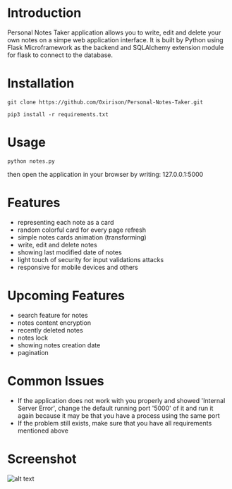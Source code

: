 # Introduction
Personal Notes Taker application allows you to write, edit and delete your own notes on a simpe web application interface. It is built by Python using Flask Microframework as the backend and SQLAlchemy extension module for flask to connect to the database.

# Installation
```
git clone https://github.com/0xirison/Personal-Notes-Taker.git
```
```
pip3 install -r requirements.txt
```

# Usage
```
python notes.py
```
then open the application in your browser by writing: 127.0.0.1:5000


# Features
- representing each note as a card
- random colorful card for every page refresh
- simple notes cards animation (transforming)
- write, edit and delete notes
- showing last modified date of notes
- light touch of security for input validations attacks
- responsive for mobile devices and others

# Upcoming Features
- search feature for notes
- notes content encryption
- recently deleted notes
- notes lock
- showing notes creation date
- pagination

# Common Issues
- If the application does not work with you properly and showed 'Internal Server Error', change the default running port '5000' of it and run it again because it may be that you have a process using the same port
- If the problem still exists, make sure that you have all requirements mentioned above

# Screenshot
![alt text](https://i.postimg.cc/yN0nB1cQ/notes.png)

